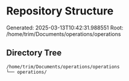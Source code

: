 # Repository Structure

Generated: 2025-03-13T10:42:31.988551
Root: /home/trim/Documents/operations/operations

## Directory Tree
```
/home/trim/Documents/operations/operations
└── operations/
```